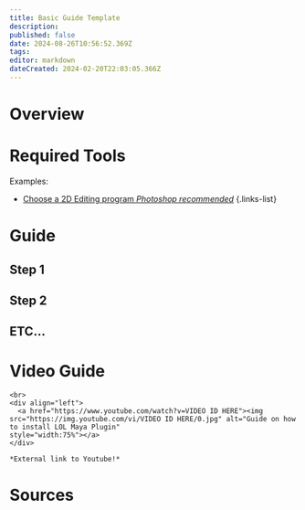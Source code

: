 ```yaml
---
title: Basic Guide Template
description: 
published: false
date: 2024-08-26T10:56:52.369Z
tags: 
editor: markdown
dateCreated: 2024-02-20T22:03:05.366Z
---
```


<!--Welcome to the Classic Page template. This is a really barebones version of what you can do here. Make sure to read the Posting Guide to get a better understanding in general! You can delete the orange messages after your done with the editing.-->

# Overview

<!--Add a short info, what this guide is about, maybe a summary. If not needed, delete.-->
<!---->
# Required Tools

<!--Add the tools you need for this specific guide. If it's a non specific guide for a tool, tell the user to select a program of their choice -->

Examples:

- [Choose a 2D Editing program *Photoshop recommended*](/core-guides/tools#texturing)
{.links-list}

<!--You can add multiple links into the list, just follow the usual "list" rules-->

# Guide

<!--Here comes the guide part, you can add H2 titles to certain steps. Name them accordingly so users can skip to a specific step if needed.-->
## Step 1

## Step 2 

## ETC...


# Video Guide

<!--We really discourage you to do a video guide, however if you want to add one use the follow form and don't change it!
REPLACE THE "VIDEO ID HERE" with the video ID, which is the part after the "=" of the youtube link. Make sure to do replace BOTH ID's, after that remove the "```" at the start and the end to remove the code section.-->

``` <-- REMOVE THOSE!
<br> 
<div align="left">
  <a href="https://www.youtube.com/watch?v=VIDEO ID HERE"><img src="https://img.youtube.com/vi/VIDEO ID HERE/0.jpg" alt="Guide on how to install LOL Maya Plugin"
style="width:75%"></a>
</div>

*External link to Youtube!*

```

# Sources
<!--Add all sources of the guide, if it's your guide and not a port, then you can write your name in here. Don't link names to specific webpages! You can link sources from different websites.-->